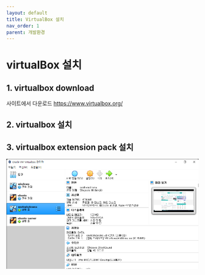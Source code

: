 ```yaml
---
layout: default
title: VirtualBox 설치
nav_order: 1
parent: 개발환경
---
```


# virtualBox 설치

## 1. virtualbox download
사이트에서 다운로드 https://www.virtualbox.org/

## 2. virtualbox 설치

## 3. virtualbox extension pack 설치

![설치된 virtualbox](../image/DevEnv/Screenshot%202022-07-29%20오전%2011_17_25.png)

